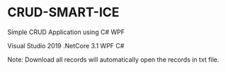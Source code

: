 # CRUD-SMART-ICE
Simple CRUD Application using C# WPF 

Visual Studio 2019 
.NetCore 3.1
WPF
C#

Note: Download all records will automatically open the records in txt file.



